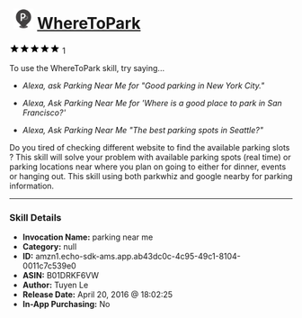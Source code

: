 # &nbsp;<img src="skill_icon" alt="WhereToPark icon" width="36"> [WhereToPark](http://alexa.amazon.com/#skills/amzn1.echo-sdk-ams.app.ab43dc0c-4c95-49c1-8104-0011c7c539e0)
![5 stars](../../images/ic_star_black_18dp_1x.png)![5 stars](../../images/ic_star_black_18dp_1x.png)![5 stars](../../images/ic_star_black_18dp_1x.png)![5 stars](../../images/ic_star_black_18dp_1x.png)![5 stars](../../images/ic_star_black_18dp_1x.png) 1

To use the WhereToPark skill, try saying...

* *Alexa, ask Parking Near Me for "Good parking in New York City."*

* *Alexa, Ask Parking Near Me for 'Where is a good place to park in San Francisco?'*

* *Alexa, Ask Parking Near Me "The best parking spots in Seattle?"*

Do you tired of checking different website to find the available parking slots ? This skill will solve your problem with available parking spots (real time) or parking locations near where you plan on going to either for dinner, events or hanging out. This skill using both parkwhiz and google nearby for parking information.

***

### Skill Details

* **Invocation Name:** parking near me
* **Category:** null
* **ID:** amzn1.echo-sdk-ams.app.ab43dc0c-4c95-49c1-8104-0011c7c539e0
* **ASIN:** B01DRKF6VW
* **Author:** Tuyen Le
* **Release Date:** April 20, 2016 @ 18:02:25
* **In-App Purchasing:** No
